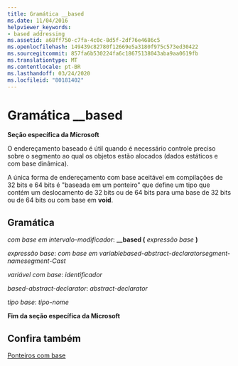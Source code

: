 ```yaml
---
title: Gramática __based
ms.date: 11/04/2016
helpviewer_keywords:
- based addressing
ms.assetid: a68ff750-c7fa-4c0c-8d5f-2df76e4686c5
ms.openlocfilehash: 149439c82780f12669e5a3180f975c573ed30422
ms.sourcegitcommit: 857fa6b530224fa6c18675138043aba9aa0619fb
ms.translationtype: MT
ms.contentlocale: pt-BR
ms.lasthandoff: 03/24/2020
ms.locfileid: "80181402"
---
```

# <a name="__based-grammar"></a>Gramática __based

**Seção específica da Microsoft**

O endereçamento baseado é útil quando é necessário controle preciso sobre o segmento ao qual os objetos estão alocados (dados estáticos e com base dinâmica).

A única forma de endereçamento com base aceitável em compilações de 32 bits e 64 bits é "baseada em um ponteiro" que define um tipo que contém um deslocamento de 32 bits ou de 64 bits para uma base de 32 bits ou de 64 bits ou com base em **void**.

## <a name="grammar"></a>Gramática

*com base em intervalo-modificador*: **__based (**  *expressão base*  **)**

*expressão base*: *com base em variablebased-abstract-declaratorsegment-namesegment-Cast*

*variável com base*: *identificador*

*based-abstract-declarator*: *abstract-declarator*

*tipo base*: *tipo-nome*

**Fim da seção específica da Microsoft**

## <a name="see-also"></a>Confira também

[Ponteiros com base](../cpp/based-pointers-cpp.md)
